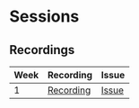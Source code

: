 # Sessions

## Recordings

| Week | Recording                                                | Issue                                                  |
| ---- | -------------------------------------------------------- | ------------------------------------------------------ |
| 1    | [Recording](https://www.youtube.com/watch?v=GOh9Befu64c) | [Issue](https://github.com/wiepteam/studygroup/pull/7) |
